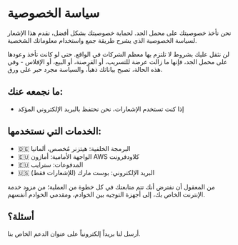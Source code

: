 # سياسة الخصوصية

نحن نأخذ خصوصيتك على محمل الجد. لحماية خصوصيتك بشكل أفضل، نقدم هذا الإشعار لسياسة الخصوصية الذي يشرح طريقة جمع واستخدام معلوماتك الشخصية.

لن نثقل عليك بشروط لا تلتزم بها معظم الشركات في الواقع. حتى لو كانت تأخذ وعودها على محمل الجد، فإنها ما زالت عرضة للتسريب، أو القرصنة، أو البيع، أو الإفلاس - وفي هذه الحالة، تصبح بياناتك ذهباً، والسياسة مجرد حبر على ورق.

## ما نجمعه عنك:

- إذا كنت تستخدم الإشعارات، نحن نحتفظ بالبريد الإلكتروني المؤكد

## الخدمات التي نستخدمها:

- 🇩🇪 البرمجة الخلفية: هيتزنر مُخصص، ألمانيا
- 🇪🇺 الواجهة الأمامية: أمازون AWS كلاودفرونت
- 🇪🇺 المدفوعات: سترايب
- 🇺🇸 البريد الإلكتروني: بوست مارك (للإشعارات فقط)

من المعقول أن نفترض أنك تتم متابعتك في كل خطوة من العملية؛ من مزود خدمة الإنترنت الخاص بك، إلى أجهزة التوجيه بين الخوادم، ومقدمي الخوادم أنفسهم.

## أسئلة؟

أرسل لنا بريداً إلكترونياً على عنوان الدعم الخاص بنا.